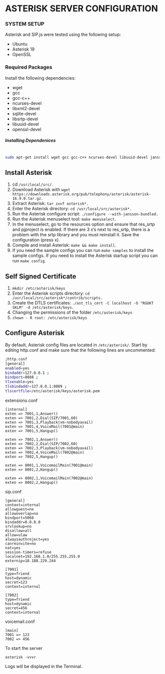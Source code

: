 # ASTERISK SERVER CONFIGURATION

### SYSTEM SETUP

Asterisk and SIP.js were tested using the following setup:

- Ubuntu 
- Asterisk 19
- OpenSSL

### Required Packages

Install the following dependencies:

- wget
- gcc
- gcc-c++
- ncurses-devel
- libxml2-devel
- sqlite-devel
- libsrtp-devel
- libuuid-devel
- openssl-devel

##### Installing Dependenices 
# 

```sh
sudo apt-get install wget gcc gcc-c++ ncurses-devel libuuid-devel jansson-devel libxml2-devel sqlite-devel libsrtp-devel openssl-devel
```

## Install Asterisk
1. cd `/usr/local/src/.`
2. Download Asterisk with `wget https://downloads.asterisk.org/pub/telephony/asterisk/asterisk-16.9.0.tar.gz.`
3. Extract Asterisk: `tar zxvf asterisk*.`
4. Enter the Asterisk directory: `cd /usr/local/src/asterisk*.`
5. Run the Asterisk configure script: `./configure --with-jansson-bundled.`
6. Run the Asterisk menuselect tool: `make menuselect.`
7. In the menuselect, go to the resources option and ensure that res_srtp and pjproject is enabled. If there are 3 x’s next to res_srtp, there is a problem with the srtp library and you must reinstall it. Save the configuration (press x).
8. Compile and install Asterisk: `make && make install`.
9. If you need the sample configs you can run `make samples` to install the sample configs. If you need to install the Asterisk startup script you can run `make config`.


## Self Signed Certificate
1. `mkdir /etc/asterisk/keys`
2. Enter the Asterisk scripts directory: `cd /usr/local/src/asterisk*/contrib/scripts.`
3. Create the DTLS certificates: `./ast_tls_cert -C localhost -O "RGUKT SKLM" -d /etc/asterisk/keys.`
4. Changing the permissions of the folder `/etc/asterisk/keys`
5. `chown - R root: /etc/asterisk/keys`

## Configure Asterisk
By default, Asterisk config files are located in `/etc/asterisk/`. Start by editing http.conf and make sure that the following lines are uncommented:
```sh
;http.conf
[general]
enabled=yes
bindaddr=127.0.0.1 ;
bindport=8088 ;
tlsenable=yes
tlsbindaddr=127.0.0.1:8089 ;
tlscertfile=/etc/asterisk/keys/asterisk.pem
```
extensions.conf
```
[internal]
exten => 7001,1,Answer()
exten => 7001,2,Dial(SIP/7001,60)
exten => 7001,3,Playback(vm-nobodyavail)
exten => 7001,4,VoiceMail(7001@main)
exten => 7001,5,Hangup()

exten => 7002,1,Answer()
exten => 7002,2,Dial(SIP/7002,60)
exten => 7002,3,Playback(vm-nobodyavail)
exten => 7002,4,VoiceMail(7002@main)
exten => 7002,5,Hangup()

exten => 8001,1,VoicemailMain(7001@main)
exten => 8001,2,Hangup()

exten => 8002,1,VoicemailMain(7002@main)
exten => 8002,2,Hangup()
```
sip.conf
```
[general]
context=internal
allowguest=no
allowoverlap=no
bindport=5060
bindaddr=0.0.0.0
srvlookup=no
disallow=all
allow=ulaw
alwaysauthreject=yes
canreinvite=no
nat=yes
session-timers=refuse
localnet=192.168.1.0/255.255.255.0
externip=18.188.229.244

[7001]
type=friend
host=dynamic
secret=123
context=internal

[7002]
type=friend
host=dynamic
secret=456
context=internal
```
voicemail.conf
```
[main]
7001 => 123
7002 => 456
```



To start the server
```
asterisk -vvvr
```
Logs will be displayed in the Terminal.






